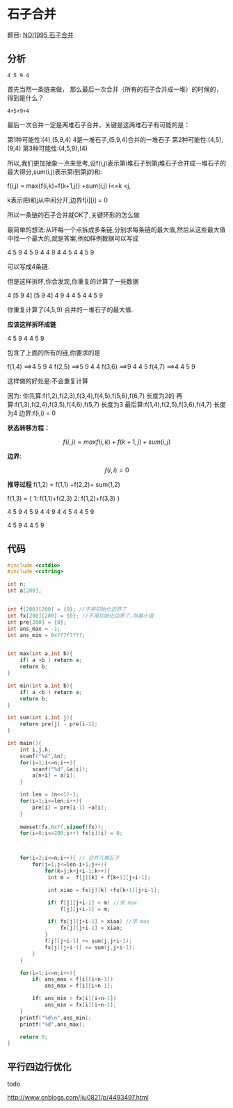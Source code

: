 # 石子合并

题目: [ NOI1995 石子合并 ](https://www.luogu.org/problemnew/show/P1880)

## 分析

```
4 5 9 4
```

首先当然一条链来做，
那么最后一次合并（所有的石子合并成一堆）的时候的，得到是什么？

```
4+5+9+4
```

最后一次合并一定是两堆石子合并，关键是这两堆石子有可能的是：

第1种可能性:(4),(5,9,4) 4是一堆石子,(5,9,4)合并的一堆石子
第2种可能性:(4,5),(9,4)
第3种可能性:(4,5,9),(4)

所以,我们更加抽象一点来思考,设f(i,j)表示第i堆石子到第j堆石子合并成一堆石子的最大得分,sum(i,j)表示第i到第j的和:

f(i,j) = max{f(i,k)+f(k+1,j)} +sum(i,j) i<=k <j,

k表示把i和j从中间分开,边界f[i][i] = 0

所以一条链的石子合并就OK了,关键环形的怎么做


最简单的想法:从环每一个点拆成多条链,分别求每条链的最大值,然后从这些最大值中找一个最大的,就是答案,例如样例数据可以写成


4 5 9 4
5 9 4 4
9 4 4 5
4 4 5 9

可以写成4条链.

但是这样拆环,你会发现,你重复的计算了一些数据

4 [5 9 4]
[5 9 4] 4
9 4 4 5
4 4 5 9

你重复计算了(4,5,9) 合并的一堆石子的最大值.



**应该这样拆环成链**


4 5 9 4 4 5 9

包含了上面的所有的链,你要求的是

f(1,4) ==>4 5 9 4
f(2,5) ==>5 9 4 4
f(3,6) ==>9 4 4 5
f(4,7) ==>4 4 5 9

这样做的好处是:不会重复计算

因为:
你先算:f(1,2),f(2,3),f(3,4),f(4,5),f(5,6),f(6,7) 长度为2的
再算:f(1,3),f(2,4),f(3,5),f(4,6),f(5,7) 长度为3
最后算:f(1,4),f(2,5),f(3,6),f(4,7) 长度为4
边界:f(i,i) = 0

**状态转移方程：**

```math
f(i,j) = max{f(i,k) +f(k+1,j) } +sum(i,j)
```

**边界:**
```math
f(i,i) = 0
```

**推导过程**
f(1,2) = f(1,1) +f(2,2)+ sum(1,2)

f(1,3) = {
1: f(1,1)+f(2,3)
2: f(1,2)+f(3,3)
}



4 5 9 4
5 9 4 4
9 4 4 5
4 4 5 9


4 5 9 4 4 5 9



## 代码

```c
#include <cstdio>
#include <cstring>

int n;
int a[200];


int f[200][200] = {0}; //不用初始化边界了
int fx[200][200] = {0}; //不用初始化边界了,存最小值
int pre[200] = {0};
int ans_max = -1;
int ans_min = 0x7f7f7f7f;


int max(int a,int b){
    if( a >b ) return a;
    return b;
}

int min(int a,int b){
    if( a <b ) return a;
    return b;
}

int sum(int i,int j){
    return pre[j] - pre[i-1];
}

int main(){
    int i,j,k;
    scanf("%d",&n);
    for(i=1;i<=n;i++){
        scanf("%d",&a[i]);
        a[n+i] = a[i];
    }

    int len = (n<<1)-1;
    for(i=1;i<=len;i++){
        pre[i] = pre[i-1] +a[i];
    }
    
    memset(fx,0x7f,sizeof(fx));
    for(i=0;i<=200;i++) fx[i][i] = 0;



    for(i=2;i<=n;i++){ // 合并几堆石子
        for(j=1;j<=len-i+1;j++){
            for(k=j;k<j+i-1;k++){
             int m =  f[j][k] + f[k+1][j+i-1];

             int xiao = fx[j][k] +fx[k+1][j+i-1];

             if( f[j][j+i-1] < m) //求 max
                 f[j][j+i-1] = m;

             if( fx[j][j+i-1] > xiao) //求 max
                 fx[j][j+i-1] = xiao;
            }
            f[j][j+i-1] += sum(j,j+i-1);
            fx[j][j+i-1] += sum(j,j+i-1);
        }
    }

    for(i=1;i<=n;i++){
        if( ans_max < f[i][i+n-1])
            ans_max = f[i][i+n-1];

        if( ans_min > fx[i][i+n-1])
            ans_min = fx[i][i+n-1];
    }
    printf("%d\n",ans_min);
    printf("%d",ans_max);

    return 0;
}
```

## 平行四边行优化

todo

http://www.cnblogs.com/jiu0821/p/4493497.html
